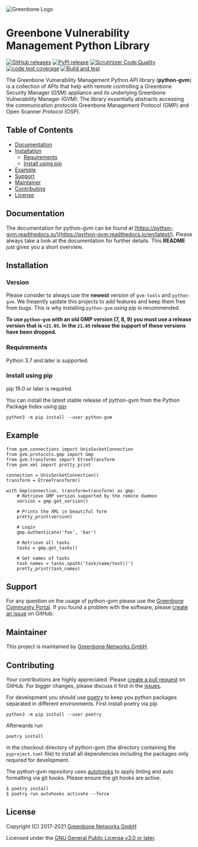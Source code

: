 ![Greenbone Logo](https://www.greenbone.net/wp-content/uploads/gb_new-logo_horizontal_rgb_small.png)

# Greenbone Vulnerability Management Python Library <!-- omit in toc -->

[![GitHub releases](https://img.shields.io/github/release-pre/greenbone/python-gvm.svg)](https://github.com/greenbone/python-gvm/releases)
[![PyPI release](https://img.shields.io/pypi/v/python-gvm.svg)](https://pypi.org/project/python-gvm/)
[![Scrutinizer Code Quality](https://scrutinizer-ci.com/g/greenbone/python-gvm/badges/quality-score.png?b=main)](https://scrutinizer-ci.com/g/greenbone/python-gvm/?branch=main)
[![code test coverage](https://codecov.io/gh/greenbone/python-gvm/branch/main/graph/badge.svg)](https://codecov.io/gh/greenbone/python-gvm)
[![Build and test](https://github.com/greenbone/python-gvm/actions/workflows/ci-python.yml/badge.svg)](https://github.com/greenbone/python-gvm/actions/workflows/ci-python.yml)

The Greenbone Vulnerability Management Python API library (**python-gvm**) is a
collection of APIs that help with remote controlling a Greenbone Security
Manager (GSM) appliance and its underlying Greenbone Vulnerability Manager
(GVM). The library essentially abstracts accessing the communication protocols
Greenbone Management Protocol (GMP) and Open Scanner Protocol (OSP).

## Table of Contents <!-- omit in toc -->

- [Documentation](#documentation)
- [Installation](#installation)
  - [Requirements](#requirements)
  - [Install using pip](#install-using-pip)
- [Example](#example)
- [Support](#support)
- [Maintainer](#maintainer)
- [Contributing](#contributing)
- [License](#license)

## Documentation

The documentation for python-gvm can be found at
[https://python-gvm.readthedocs.io/](https://python-gvm.readthedocs.io/en/latest/).
Please always take a look at the documentation for further details. This
**README** just gives you a short overview.

## Installation

### Version

Please consider to always use the **newest** version of `gvm-tools` and `python-gvm`.
We freqently update this projects to add features and keep them free from bugs.
This is why installing `python-gvm` using pip is recommended.

**To use `python-gvm` with an old GMP version (7, 8, 9) you must use a release version**
**that is `<21.05`. In the `21.05` release the support of these versions have been dropped.**

### Requirements

Python 3.7 and later is supported.

### Install using pip

pip 19.0 or later is required.

You can install the latest stable release of python-gvm from the Python Package
Index using [pip](https://pip.pypa.io/):

    python3 -m pip install --user python-gvm

## Example

```python3
from gvm.connections import UnixSocketConnection
from gvm.protocols.gmp import Gmp
from gvm.transforms import EtreeTransform
from gvm.xml import pretty_print

connection = UnixSocketConnection()
transform = EtreeTransform()

with Gmp(connection, transform=transform) as gmp:
    # Retrieve GMP version supported by the remote daemon
    version = gmp.get_version()

    # Prints the XML in beautiful form
    pretty_print(version)

    # Login
    gmp.authenticate('foo', 'bar')

    # Retrieve all tasks
    tasks = gmp.get_tasks()

    # Get names of tasks
    task_names = tasks.xpath('task/name/text()')
    pretty_print(task_names)
```

## Support

For any question on the usage of python-gvm please use the
[Greenbone Community Portal](https://community.greenbone.net/c/gmp). If you
found a problem with the software, please
[create an issue](https://github.com/greenbone/gvm-tools/issues)
on GitHub.

## Maintainer

This project is maintained by [Greenbone Networks GmbH](https://www.greenbone.net/).

## Contributing

Your contributions are highly appreciated. Please
[create a pull request](https://github.com/greenbone/python-gvm/pulls) on GitHub.
For bigger changes, please discuss it first in the
[issues](https://github.com/greenbone/python-gvm/issues).

For development you should use [poetry](https://python-poetry.org)
to keep you python packages separated in different environments. First install
poetry via pip

    python3 -m pip install --user poetry

Afterwards run

    poetry install

in the checkout directory of python-gvm (the directory containing the
`pyproject.toml` file) to install all dependencies including the packages only
required for development.

The python-gvm repository uses [autohooks](https://github.com/greenbone/autohooks)
to apply linting and auto formatting via git hooks. Please ensure the git hooks
are active.

    $ poetry install
    $ poetry run autohooks activate --force

## License

Copyright (C) 2017-2021 [Greenbone Networks GmbH](https://www.greenbone.net/)

Licensed under the [GNU General Public License v3.0 or later](LICENSE).
